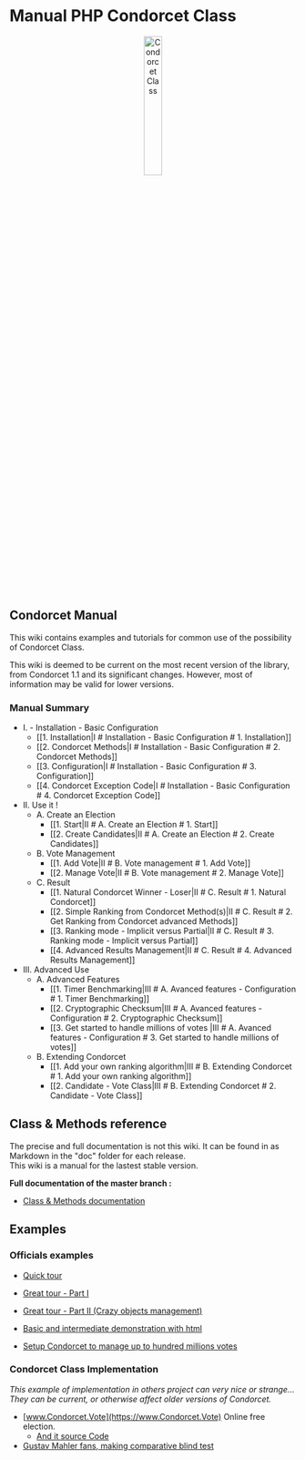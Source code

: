 # Manual PHP Condorcet Class

<p align="center">
  <img src="https://raw.githubusercontent.com/julien-boudry/Condorcet/master/condorcet-logo.png" alt="Condorcet Class" width="25%">
</p>   

## Condorcet Manual

This wiki contains examples and tutorials for common use of the possibility of Condorcet Class.   

This wiki is deemed to be current on the most recent version of the library, from Condorcet 1.1 and its significant changes. However, most of information may be valid for lower versions.  


### Manual Summary

* I. - Installation - Basic Configuration
  * [[1. Installation|I # Installation - Basic Configuration # 1. Installation]]
  * [[2. Condorcet Methods|I # Installation - Basic Configuration # 2. Condorcet Methods]]
  * [[3. Configuration|I # Installation - Basic Configuration # 3. Configuration]]
  * [[4. Condorcet Exception Code|I # Installation - Basic Configuration # 4. Condorcet Exception Code]]
* II. Use it !
  * A. Create an Election
     * [[1. Start|II # A. Create an Election # 1. Start]] 
     * [[2. Create Candidates|II # A. Create an Election # 2. Create Candidates]]
  * B. Vote Management
     * [[1. Add Vote|II # B. Vote management # 1. Add Vote]]
     * [[2. Manage Vote|II # B. Vote management # 2. Manage Vote]]
  * C. Result
     * [[1. Natural Condorcet Winner - Loser|II # C. Result # 1. Natural Condorcet]]
     * [[2. Simple Ranking from Condorcet Method(s)|II # C. Result # 2. Get Ranking from Condorcet advanced Methods]]
     * [[3. Ranking mode - Implicit versus Partial|II # C. Result # 3. Ranking mode - Implicit versus Partial]]
     * [[4. Advanced Results Management|II # C. Result # 4. Advanced Results Management]]
* III. Advanced Use
  * A. Advanced Features
     * [[1. Timer Benchmarking|III # A. Avanced features - Configuration # 1. Timer Benchmarking]]
     * [[2. Cryptographic Checksum|III # A. Avanced features - Configuration # 2. Cryptographic Checksum]]
     * [[3. Get started to handle millions of votes |III # A. Avanced features - Configuration # 3. Get started to handle millions of votes]]
  * B. Extending Condorcet
     * [[1. Add your own ranking algorithm|III # B. Extending Condorcet # 1. Add your own ranking algorithm]]
     * [[2. Candidate - Vote Class|III # B. Extending Condorcet # 2. Candidate - Vote Class]]


## Class & Methods reference

The precise and full documentation is not this wiki. It can be found in as Markdown in the "doc" folder for each release.    
This wiki is a manual for the lastest stable version.

**Full documentation of the master branch :**
* [Class & Methods documentation](https://github.com/julien-boudry/Condorcet/tree/master/doc)


## Examples

### Officials examples

* [Quick tour](https://github.com/julien-boudry/Condorcet#really-quick-and-simple-example)  
* [Great tour - Part I](https://github.com/julien-boudry/Condorcet/blob/master/Examples/1.%20Overview.php)
* [Great tour - Part II (Crazy objects management)](https://github.com/julien-boudry/Condorcet/blob/master/Examples/2.%20AdvancedObjectManagement.php)
* [Basic and intermediate demonstration with html](https://github.com/julien-boudry/Condorcet/tree/master/Examples/Examples-with-html)

* [Setup Condorcet to manage up to hundred millions votes](https://github.com/julien-boudry/Condorcet/blob/master/Examples/Specifics_Examples/use_large_election_external_database_drivers.php)


### Condorcet Class Implementation

_This example of implementation in others project can very nice or strange... They can be current, or otherwise affect older versions of Condorcet._   

* [www.Condorcet.Vote](https://www.Condorcet.Vote) Online free election.    
  * [And it source Code](https://github.com/julien-boudry/Condorcet.Vote)
* [Gustav Mahler fans, making comparative blind test](https://github.com/julien-boudry/Mahler-S2-BlindTest-Condorcet)